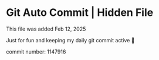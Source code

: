 # Git Auto Commit | Hidden File

This file was added Feb 12, 2025

Just for fun and keeping my daily git commit active 🤪

commit number: 1147916
